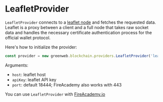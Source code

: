 # LeafletProvider

`LeafletProvider` connects to a [leaflet node](https://github.com/FireAcademy/leaflet-docker) and fetches the requested data. Leaflet is a proxy between a client and a full node that takes raw socket data and handles the necessary certificate authentication process for the official wallet protocol.


Here's how to initialize the provider:
```js
const provider = new greenweb.blockchain.providers.LeafletProvider('leaflet.fireacademy.io', 'TEST-API-KEY');
```

Arguments:

 - `host`: leaflet host
 - `apiKey`: leaflet API key
 - `port`: default 18444; FireAcademy also works with 443

You can use `LeafletProvider` with [FireAcademy.io](https://fireacademy.io)